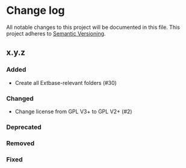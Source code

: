 # Change log

All notable changes to this project will be documented in this file.
This project adheres to [Semantic Versioning](https://semver.org/).

## x.y.z

### Added
- Create all Extbase-relevant folders (#30)

### Changed
- Change license from GPL V3+ to GPL V2+ (#2)

### Deprecated

### Removed

### Fixed

